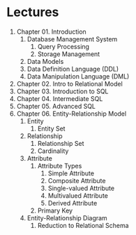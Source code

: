 # Lectures
1. Chapter 01. Introduction
   1. Database Management System
      1. Query Processing
      2. Storage Management
   2. Data Models
   3. Data Definition Language (DDL)
   4. Data Manipulation Language (DML)
2. Chapter 02. Intro to Relational Model
3. Chapter 03. Introduction to SQL
4. Chapter 04. Intermediate SQL
5. Chapter 05. Advanced SQL
6. Chapter 06. Entity-Relationship Model
    1. Entity
       1. Entity Set
    2. Relationship
       1. Relationship Set
       2. Cardinality
    3. Attribute
       1. Attribute Types
          1. Simple Attribute
          2. Composite Attribute
          3. Single-valued Attribute
          4. Multivalued Attribute
          5. Derived Attribute
       2. Primary Key
    4. Entity-Relationship Diagram
       1. Reduction to Relational Schema
